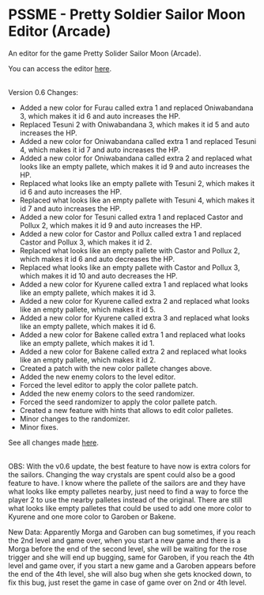 # PSSME - Pretty Soldier Sailor Moon Editor (Arcade)
An editor for the game Pretty Solider Sailor Moon (Arcade).
<br/>

You can access the editor [here](https://gamehackfan.github.io/pssme/).
<br/><br/>

Version 0.6 Changes:
- Added a new color for Furau called extra 1 and replaced Oniwabandana 3, which makes it id 6 and auto increases the HP.
- Replaced Tesuni 2 with Oniwabandana 3, which makes it id 5 and auto increases the HP.
- Added a new color for Oniwabandana called extra 1 and replaced Tesuni 4, which makes it id 7 and auto increases the HP.
- Added a new color for Oniwabandana called extra 2 and replaced what looks like an empty pallete, which makes it id 9 and auto increases the HP.
- Replaced what looks like an empty pallete with Tesuni 2, which makes it id 6 and auto increases the HP.
- Replaced what looks like an empty pallete with Tesuni 4, which makes it id 7 and auto increases the HP.
- Added a new color for Tesuni called extra 1 and replaced Castor and Pollux 2, which makes it id 9 and auto increases the HP.
- Added a new color for Castor and Pollux called extra 1 and replaced Castor and Pollux 3, which makes it id 2.
- Replaced what looks like an empty pallete with Castor and Pollux 2, which makes it id 6 and auto decreases the HP.
- Replaced what looks like an empty pallete with Castor and Pollux 3, which makes it id 10 and auto decreases the HP.
- Added a new color for Kyurene called extra 1 and replaced what looks like an empty pallete, which makes it id 3.
- Added a new color for Kyurene called extra 2 and replaced what looks like an empty pallete, which makes it id 5.
- Added a new color for Kyurene called extra 3 and replaced what looks like an empty pallete, which makes it id 6.
- Added a new color for Bakene called extra 1 and replaced what looks like an empty pallete, which makes it id 1.
- Added a new color for Bakene called extra 2 and replaced what looks like an empty pallete, which makes it id 2.
- Created a patch with the new color pallete changes above.
- Added the new enemy colors to the level editor.
- Forced the level editor to apply the color pallete patch.
- Added the new enemy colors to the seed randomizer.
- Forced the seed randomizer to apply the color pallete patch.
- Created a new feature with hints that allows to edit color palletes.
- Minor changes to the randomizer.
- Minor fixes.

See all changes made [here](https://github.com/GameHackFan/pssme/blob/main/changelog.txt).
<br/><br/>

OBS: With the v0.6 update, the best feature to have now is extra colors for the sailors. Changing the way crystals are spent could also be a good feature to have.
I know where the pallete of the sailors are and they have what looks like empty palletes nearby, just need to find a way to force the player 2 to use the nearby palletes instead of the original. There are still what looks like empty palletes that could be used to add one more color to Kyurene and one more color to Garoben or Bakene.

New Data: Apparently Morga and Garoben can bug sometimes, if you reach the 2nd level and game over, when you start a new game and there is a Morga before the end of the second level, she will be waiting for the rose trigger and she will end up bugging, same for Garoben, if you reach the 4th level and game over, if you start a new game and a Garoben appears before the end of the 4th level, she will also bug when she gets knocked down, to fix this bug, just reset the game in case of game over on 2nd or 4th level.
